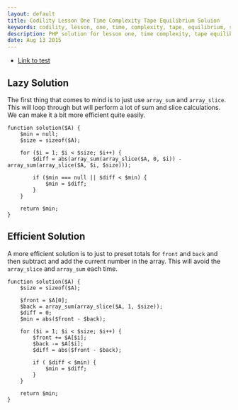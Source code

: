 ```yaml
---
layout: default
title: Codility Lesson One Time Complexity Tape Equilibrium Soluion
keywords: codility, lesson, one, time, complexity, tape, equilibrium, solution
description: PHP solution for lesson one, time complexity, tape equilibrium programming question.
date: Aug 13 2015
---
```


* [Link to test](https://codility.com/demo/take-sample-test/tape_equilibrium)

## Lazy Solution

The first thing that comes to mind is to just use `array_sum` and `array_slice`. This will loop through but will perform a lot of sum and slice calculations. We can make it a bit more efficient quite easily.

~~~
function solution($A) {
    $min = null;
    $size = sizeof($A);
    
    for ($i = 1; $i < $size; $i++) {
        $diff = abs(array_sum(array_slice($A, 0, $i)) - array_sum(array_slice($A, $i, $size)));
    
        if ($min === null || $diff < $min) {
            $min = $diff;
        }
    }
    
    return $min;
}
~~~

## Efficient Solution

A more efficient solution is to just to preset totals for `front` and `back` and then subtract and add the current number in the array. This will avoid the `array_slice` and `array_sum` each time.

~~~
function solution($A) {
    $size = sizeof($A);
    
    $front = $A[0];
    $back = array_sum(array_slice($A, 1, $size));
    $diff = 0;
    $min = abs($front - $back);
    
    for ($i = 1; $i < $size; $i++) {
        $front += $A[$i];
        $back -= $A[$i];
        $diff = abs($front - $back);
    
        if ( $diff < $min) {
            $min = $diff;
        }
    }
    
    return $min;
}
~~~
